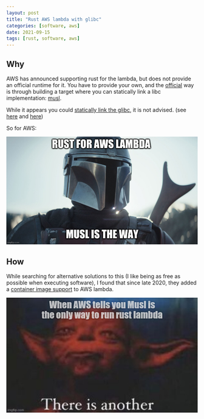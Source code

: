 ```yaml
---
layout: post
title: "Rust AWS lambda with glibc"
categories: [software, aws]
date: 2021-09-15
tags: [rust, software, aws]
---
```


## Why

AWS has announced supporting rust for the lambda, but does not provide an official runtime for it. You have to provide your own, and the [official][aws_rust_lambda_runtime] way is through building a target where you can statically link a libc implementation: [musl][musl].

While it appears you could [statically link the glibc][glibc_statically_link], it is not advised. (see [here][dont_static_link_glibc_1] and [here][dont_static_link_glibc_2])


So for AWS:

![ThisIsTheWay][ThisIsTheWay]


## How

While searching for alternative solutions to this (I like being as free as possible when executing software), I found that since late 2020, they added a [container image support][container_image_support] to AWS lambda.

![ThereIsAnother][ThereIsAnother]








[musl]: https://musl.libc.org/
[aws_rust_lambda_runtime]: https://github.com/awslabs/aws-lambda-rust-runtime
[glibc_statically_link]: https://users.rust-lang.org/t/statically-link-executable-with-glibc/32648
[dont_static_link_glibc_1]: https://stackoverflow.com/questions/3430400/linux-static-linking-is-dead
[dont_static_link_glibc_2]: https://lwn.net/Articles/117972/
[ThisIsTheWay]: /images/posts/rust_aws_lambda/this_is_the_way.jpg
[ThereIsAnother]: /images/posts/rust_aws_lambda/there_is_another.jpg
[container_image_support]: https://aws.amazon.com/blogs/aws/new-for-aws-lambda-container-image-support/
